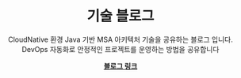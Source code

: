 <p align="center">
    <h1 align="center">기술 블로그</h1>
    <p align="center">CloudNative 환경 Java 기반 MSA 아키텍처 기술을 공유하는 블로그 입니다. DevOps 자동화로 안정적인 프로젝트를 운영하는 방법을 공유합니다</p>
    <p align="center"><strong><a href="https://krartistjw.github.io/">블로그 링크</a></strong></p>
    <br><br><br>
</p>
